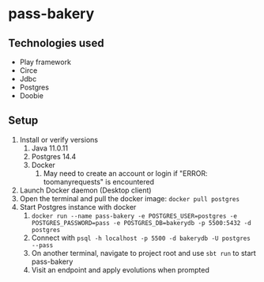 # pass-bakery

## Technologies used
* Play framework
* Circe
* Jdbc
* Postgres
* Doobie

## Setup
1. Install or verify versions
   1. Java 11.0.11
   2. Postgres 14.4
   3. Docker
      1. May need to create an account or login if "ERROR: toomanyrequests" is encountered
2. Launch Docker daemon (Desktop client)
3. Open the terminal and pull the docker image: ```docker pull postgres```
4. Start Postgres instance with docker
   1. ```docker run --name pass-bakery -e POSTGRES_USER=postgres -e POSTGRES_PASSWORD=pass -e POSTGRES_DB=bakerydb -p 5500:5432 -d postgres```
   2. Connect with ```psql -h localhost -p 5500 -d bakerydb -U postgres --pass```
   3. On another terminal, navigate to project root and use ```sbt run``` to start pass-bakery
   4. Visit an endpoint and apply evolutions when prompted
